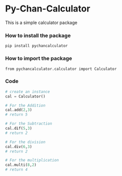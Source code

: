 # Py-Chan-Calculator
This is a simple calculator package

### How to install the package
```shell
pip install pychancalculator
```

### How to import the package
```pycon
from pychancalculator.calculator import Calculator
```

### Code
```python
# create an instance
cal = Calculator()

# For the Addition
cal.add(2,3)
# return 5 

# For the Subtraction
cal.dif(5,3)
# return 2

# For the division
cal.div(6,3)
# return 2 

# For the multiplication
cal.multi(8,2)
# return 4 
```
